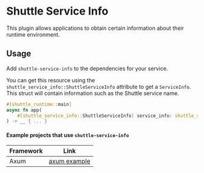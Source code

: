 # Shuttle Service Info

This plugin allows applications to obtain certain information about their runtime environment.

## Usage

Add `shuttle-service-info` to the dependencies for your service.

You can get this resource using the `shuttle_service_info::ShuttleServiceInfo` attribute to get a `ServiceInfo`. This struct will contain information such as the Shuttle service name.

```rust
#[shuttle_runtime::main]
async fn app(
    #[shuttle_service_info::ShuttleServiceInfo] service_info: shuttle_service_info::ServiceInfo,
) -> __ { ... }
```

#### Example projects that use `shuttle-service-info`

| Framework | Link                                                                                       |
| --------- | ------------------------------------------------------------------------------------------ |
| Axum      | [axum example](https://github.com/shuttle-hq/shuttle-examples/tree/main/axum/service-info) |
